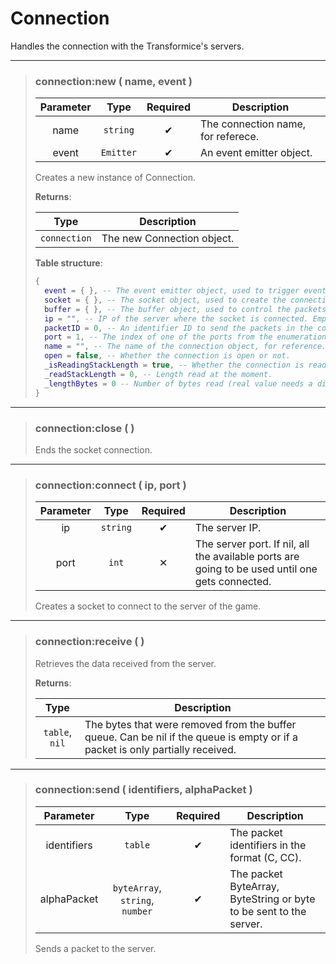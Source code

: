 # Connection
Handles the connection with the Transformice's servers.

---
>### connection:new ( name, event )
>| Parameter | Type | Required | Description |
>| :-: | :-: | :-: | - |
>| name | `string` | ✔ | The connection name, for referece. |
>| event | `Emitter` | ✔ | An event emitter object. |
>
>Creates a new instance of Connection.
>
>**Returns**:
>
>| Type | Description |
>| :-: | - |
>| `connection` | The new Connection object. |
>
>**Table structure**:
>```Lua
>{
>	event = { }, -- The event emitter object, used to trigger events.
>	socket = { }, -- The socket object, used to create the connection between the bot and the game.
>	buffer = { }, -- The buffer object, used to control the packets flow when received by the socket.
>	ip = "", -- IP of the server where the socket is connected. Empty if it is not connected.
>	packetID = 0, -- An identifier ID to send the packets in the correct format.
>	port = 1, -- The index of one of the ports from the enumeration 'ports'. It gets constant once a port is accepted in the server.
>	name = "", -- The name of the connection object, for reference.
>	open = false, -- Whether the connection is open or not.
>	_isReadingStackLength = true, -- Whether the connection is reading the length of the received packet or not.
>	_readStackLength = 0, -- Length read at the moment.
>	_lengthBytes = 0 -- Number of bytes read (real value needs a divison by 7).
>}
>```
>
---
>### connection:close (  )
>Ends the socket connection.
>
---
>### connection:connect ( ip, port )
>| Parameter | Type | Required | Description |
>| :-: | :-: | :-: | - |
>| ip | `string` | ✔ | The server IP. |
>| port | `int` | ✕ | The server port. If nil, all the available ports are going to be used until one gets connected. |
>
>Creates a socket to connect to the server of the game.
>
---
>### connection:receive (  )
>
>Retrieves the data received from the server.
>
>**Returns**:
>
>| Type | Description |
>| :-: | - |
>| `table`, `nil` | The bytes that were removed from the buffer queue. Can be nil if the queue is empty or if a packet is only partially received. |
>
---
>### connection:send ( identifiers, alphaPacket )
>| Parameter | Type | Required | Description |
>| :-: | :-: | :-: | - |
>| identifiers | `table` | ✔ | The packet identifiers in the format (C, CC). |
>| alphaPacket | `byteArray`, `string`, `number` | ✔ | The packet ByteArray, ByteString or byte to be sent to the server. |
>
>Sends a packet to the server.
>